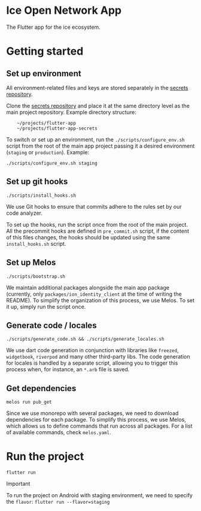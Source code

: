 # Ice Open Network App

The Flutter app for the ice ecosystem.

# Getting started

## Set up environment

All environment-related files and keys are stored separately in the [secrets repository](https://github.com/ice-blockchain/flutter-app-secrets).

Clone the [secrets repository](https://github.com/ice-blockchain/flutter-app-secrets) and place it at the same directory level as the main project repository.
Example directory structure:
```
    ~/projects/flutter-app
    ~/projects/flutter-app-secrets
```
To switch or set up an environment, run the `./scripts/configure_env.sh` script from the root of the main app project passing it a desired environment (`staging` or `production`).
Example:

```
./scripts/configure_env.sh staging
```

## Set up git hooks

```
./scripts/install_hooks.sh
```

We use Git hooks to ensure that commits adhere to the rules set by our code analyzer.

To set up the hooks, run the script once from the root of the main project. All the precommit hooks are defined in `pre_commit.sh` script, if the content of this files changes, the hooks should be updated using the same `install_hooks.sh` script.

## Set up Melos

```
./scripts/bootstrap.sh
```

We maintain additional packages alongside the main app package (currently, only `packages/ion_identity_client` at the time of writing the README). To simplify the organization of this process, we use Melos. To set it up, simply run the script once. 

## Generate code / locales

```
./scripts/generate_code.sh && ./scripts/generate_locales.sh
```

We use dart code generation in conjunction with libraries like `freezed`, `widgetbook`, `riverpod` and many other third-party libs. The code generation for locales is handled by a separate script, allowing you to trigger this process when, for instance, an `*.arb` file is saved.

## Get dependencies

```
melos run pub_get
```
Since we use monorepo with several packages, we need to download dependencies for each package. To simplify this process, we use Melos, which allows us to define commands that run across all packages. For a list of available commands, check `melos.yaml`.

# Run the project

```
flutter run
```

> [!IMPORTANT]
> To run the project on Android with staging environment, we need to specify the `flavor`:
> ```flutter run --flavor=staging```
